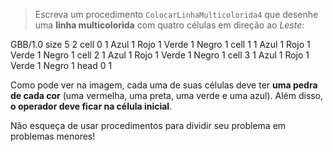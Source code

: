 > Escreva um procedimento `ColocarLinhaMulticolorida4` que desenhe uma **linha multicolorida** com quatro células em direção ao _Leste_:

<gs-board>
 GBB/1.0
  size 5 2
  cell 0 1 Azul 1 Rojo 1 Verde 1 Negro 1
  cell 1 1 Azul 1 Rojo 1 Verde 1 Negro 1
  cell 2 1 Azul 1 Rojo 1 Verde 1 Negro 1
  cell 3 1 Azul 1 Rojo 1 Verde 1 Negro 1
  head 0 1 
</gs-board>

Como pode ver na imagem, cada uma de suas células deve ter **uma pedra de cada cor** (uma vermelha, uma preta, uma verde e uma azul). Além disso, **o operador deve ficar na célula inicial**.

Não esqueça de usar procedimentos para dividir seu problema em problemas menores!
